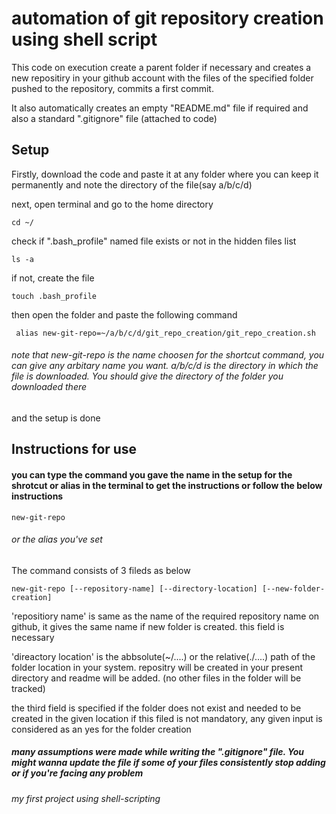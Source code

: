 # automation of git repository creation using shell script

This code on execution create a parent folder if necessary and creates a new repositiry in your github account with the files of the specified folder pushed to the repository, commits a first commit.

It also automatically creates an empty "README.md" file if required and also a standard ".gitignore" file (attached to code)


## Setup
  Firstly, download the code and paste it at any folder where you can keep it permanently
  and note the directory of the file(say a/b/c/d)

  next, open terminal and go to the home directory 
  
    cd ~/

check if ".bash_profile" named file exists or not in the hidden files list 
  
    ls -a
    
  if not, create the file
    
    touch .bash_profile
     
  then open the folder and paste the following command
  
     alias new-git-repo=~/a/b/c/d/git_repo_creation/git_repo_creation.sh
   ###### note that  new-git-repo is the name choosen for the shortcut command, you can give any arbitary name you want. a/b/c/d is the directory in which the file is downloaded. You should give the directory of the folder you downloaded there
   
  and the setup is done
   
## Instructions for use
 ####  you can type the command you gave the name in the setup for the shrotcut or alias in the terminal to get the instructions or follow the below instructions
    new-git-repo
###### or the alias you've set
The command consists of 3 fileds as below

    new-git-repo [--repository-name] [--directory-location] [--new-folder-creation]
    
 'repositiory name' is same as the name of the required repository name on github, it gives the same name if new folder is created.
 this field is necessary
 
 'direactory location' is the abbsolute(~/....) or the relative(./....) path of the folder location in your system. 
  repositry will be created in your present directory and readme will be added. (no other files in the folder will be tracked)
 
 the third field is specified if the folder does not exist and needed to be created in the given location 
 if this filed is not mandatory, any given input is considered as an yes for the folder creation
 
 ##### many assumptions were made while writing the ".gitignore" file. You might wanna update the file if some of your files consistently stop adding or if you're facing any problem
 ####
 ###### my first project using shell-scripting
  
 
